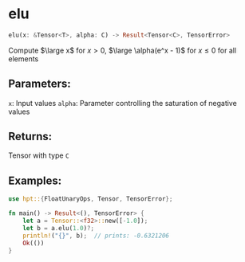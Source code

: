 # elu
```rust
elu(x: &Tensor<T>, alpha: C) -> Result<Tensor<C>, TensorError>
```
Compute $\large x$ for $x > 0$, $\large \alpha(e^x - 1)$ for $x \leq 0$ for all elements

## Parameters:
`x`: Input values
`alpha`: Parameter controlling the saturation of negative values

## Returns:
Tensor with type `C`

## Examples:
```rust
use hpt::{FloatUnaryOps, Tensor, TensorError};

fn main() -> Result<(), TensorError> {
    let a = Tensor::<f32>::new([-1.0]);
    let b = a.elu(1.0)?;
    println!("{}", b);  // prints: -0.6321206
    Ok(())
}
```